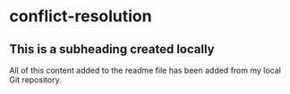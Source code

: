 # conflict-resolution

## This is a subheading created locally


All of this content added to the readme file has been added from my local Git repository.
